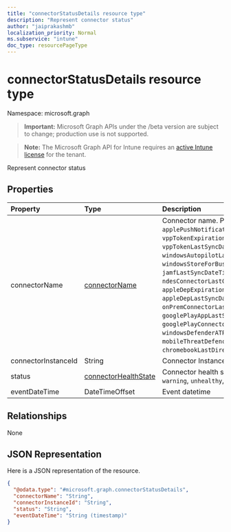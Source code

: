 ```yaml
---
title: "connectorStatusDetails resource type"
description: "Represent connector status"
author: "jaiprakashmb"
localization_priority: Normal
ms.subservice: "intune"
doc_type: resourcePageType
---
```


# connectorStatusDetails resource type

Namespace: microsoft.graph
> **Important:** Microsoft Graph APIs under the /beta version are subject to change; production use is not supported.

> **Note:** The Microsoft Graph API for Intune requires an [active Intune license](https://go.microsoft.com/fwlink/?linkid=839381) for the tenant.


Represent connector status

## Properties
|Property|Type|Description|
|:---|:---|:---|
|connectorName|[connectorName](../resources/intune-troubleshooting-connectorname.md)|Connector name. Possible values are: `applePushNotificationServiceExpirationDateTime`, `vppTokenExpirationDateTime`, `vppTokenLastSyncDateTime`, `windowsAutopilotLastSyncDateTime`, `windowsStoreForBusinessLastSyncDateTime`, `jamfLastSyncDateTime`, `ndesConnectorLastConnectionDateTime`, `appleDepExpirationDateTime`, `appleDepLastSyncDateTime`, `onPremConnectorLastSyncDateTime`, `googlePlayAppLastSyncDateTime`, `googlePlayConnectorLastModifiedDateTime`, `windowsDefenderATPConnectorLastHeartbeatDateTime`, `mobileThreatDefenceConnectorLastHeartbeatDateTime`, `chromebookLastDirectorySyncDateTime`, `futureValue`.|
|connectorInstanceId|String|Connector Instance Id|
|status|[connectorHealthState](../resources/intune-troubleshooting-connectorhealthstate.md)|Connector health state. Possible values are: `healthy`, `warning`, `unhealthy`, `unknown`.|
|eventDateTime|DateTimeOffset|Event datetime|

## Relationships
None

## JSON Representation
Here is a JSON representation of the resource.
<!-- {
  "blockType": "resource",
  "@odata.type": "microsoft.graph.connectorStatusDetails"
}
-->
``` json
{
  "@odata.type": "#microsoft.graph.connectorStatusDetails",
  "connectorName": "String",
  "connectorInstanceId": "String",
  "status": "String",
  "eventDateTime": "String (timestamp)"
}
```
